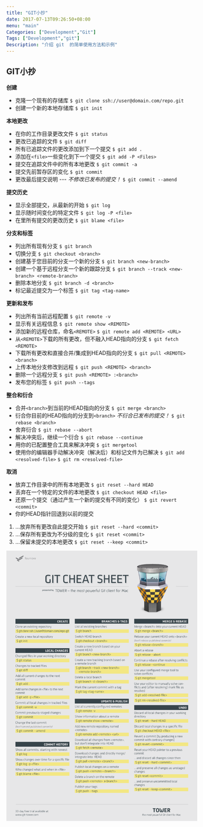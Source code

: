 ```yaml
---
title: "GIT小抄"
date: 2017-07-13T09:26:50+08:00
menu: "main"
Categories: ["Development","Git"]
Tags: ["Development","git"]
Description: "介绍 git  的简单使用方法和示例"
---
```


## GIT小抄

**创建**

* 克隆一个现有的存储库
`$ git clone ssh://user@domain.com/repo.git`
* 创建一个新的本地存储库
`$ git init`

**本地更改**

* 在你的工作目录更改文件
`$ git status`
* 更改已追踪的文件
`$ git diff`
* 所有已追踪文件的更改添加到下一个提交
`$ git add .`
* 添加在`<file>`一些变化到下一个提交
`$ git add -P <Files>`
* 提交在追踪文件中的所有本地更改
`$ git commit -a`
* 提交先前暂存区的变化
`$ git commit`
* 更改最后提交说明 \-\-\- *不修改已发布的提交！*
`$ git commit --amend`

**提交历史**

* 显示全部提交，从最新的开始
`$ git log`
* 显示随时间变化的特定文件
`$ git log -P <file>`
* 在<file>里所有提交的更改历史
`$ git blame <file>`

**分支和标签**

* 列出所有现有分支
`$ git branch`
* 切换分支
`$ git checkout <branch>`
* 创建基于您目前的分支一个新的分支
`$ git branch <new-branch>`
* 创建一个基于远程分支一个新的跟踪分支
`$ git branch --track <new-branch> <remote-branch>`
* 删除本地分支
`$ git branch -d <branch>`
* 标记最近提交为一个标签
`$ git tag <tag-name>`

**更新和发布**

* 列出所有当前远程配置
`$ git remote -v`
* 显示有关远程信息
`$ git remote show <REMOTE>`
* 添加新的远程仓库，命名`<REMOTE>`
`$ git remote add <REMOTE> <URL>`
* 从`<REMOTE>`下载的所有更改，但不融入HEAD指向的分支
`$ git fetch <REMOTE>`
* 下载所有更改和直接合并/集成到HEAD指向的分支
`$ git pull <REMOTE> <branch>`
* 上传本地分支修改到远程
`$ git push <REMOTE> <branch>`
* 删除一个远程分支
`$ git push <REMOTE> :<branch>`
* 发布您的标签
`$ git push --tags`

**整合和衍合**

* 合并`<branch>`到当前的HEAD指向的分支
`$ git merge <branch>`
* 衍合你目前的HEAD指向的分支到`<branch>` *不衍合已发布的提交！*
`$ git rebase <branch>`
* 舍弃衍合
`$ git rebase --abort`
* 解决冲突后，继续一个衍合
`$ git rebase --continue`
* 用你的已配置整合工具来解决冲突
`$ git mergetool`
* 使用你的编辑器手动解决冲突（解决后）和标记文件为已解决
`$ git add <resolved-file>`
`$ git rm <resolved-file>`

**取消**

* 放弃工作目录中的所有本地更改
`$ git reset --hard HEAD`
* 丢弃在一个特定的文件的本地更改
`$ git checkout HEAD <file>`
* 还原一个提交（通过产生一个新的提交有不同的变化）
`$ git revert <commit>`
* 你的HEAD指针回退到以前的提交
1. ...放弃所有更改自此提交开始
`$ git reset --hard <commit>`
2. ...保存所有更改为不分级的变化
`$ git reset <commit>`
3. ...保留未提交的本地更改
`$ git reset --keep <commit>`

![原英文附件](../images/cheat-sheet-large01.png)
